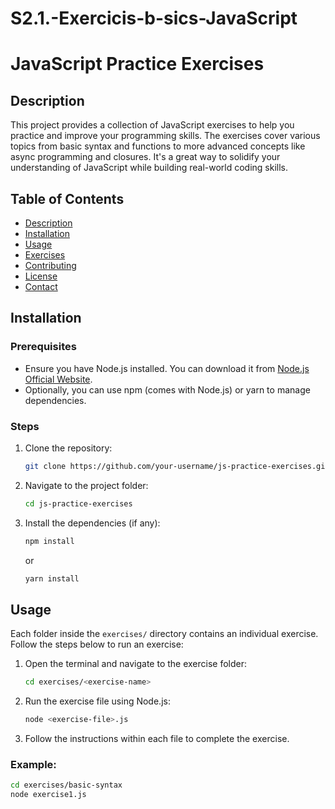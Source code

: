 # S2.1.-Exercicis-b-sics-JavaScript

# JavaScript Practice Exercises

## Description

This project provides a collection of JavaScript exercises to help you practice and improve your programming skills. The exercises cover various topics from basic syntax and functions to more advanced concepts like async programming and closures. It's a great way to solidify your understanding of JavaScript while building real-world coding skills.

## Table of Contents

- [Description](#description)
- [Installation](#installation)
- [Usage](#usage)
- [Exercises](#exercises)
- [Contributing](#contributing)
- [License](#license)
- [Contact](#contact)

## Installation

### Prerequisites

- Ensure you have Node.js installed. You can download it from [Node.js Official Website](https://nodejs.org/).
- Optionally, you can use npm (comes with Node.js) or yarn to manage dependencies.

### Steps

1. Clone the repository:
    ```bash
    git clone https://github.com/your-username/js-practice-exercises.git
    ```

2. Navigate to the project folder:
    ```bash
    cd js-practice-exercises
    ```

3. Install the dependencies (if any):
    ```bash
    npm install
    ```
    or
    ```bash
    yarn install
    ```

## Usage

Each folder inside the `exercises/` directory contains an individual exercise. Follow the steps below to run an exercise:

1. Open the terminal and navigate to the exercise folder:
    ```bash
    cd exercises/<exercise-name>
    ```

2. Run the exercise file using Node.js:
    ```bash
    node <exercise-file>.js
    ```

3. Follow the instructions within each file to complete the exercise.

### Example:

```bash
cd exercises/basic-syntax
node exercise1.js
